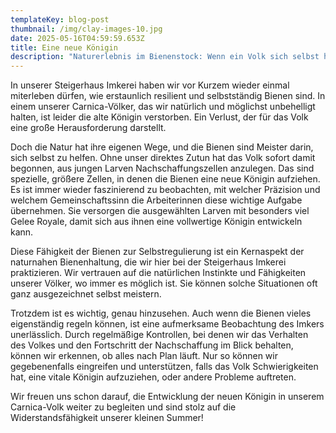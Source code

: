 ```yaml
---
templateKey: blog-post
thumbnail: /img/clay-images-10.jpg
date: 2025-05-16T04:59:59.653Z
title: Eine neue Königin
description: "Naturerlebnis im Bienenstock: Wenn ein Volk sich selbst hilft"
---
```


In unserer Steigerhaus Imkerei haben wir vor Kurzem wieder einmal miterleben dürfen, wie erstaunlich resilient und selbstständig Bienen sind. In einem unserer Carnica-Völker, das wir natürlich und möglichst unbehelligt halten, ist leider die alte Königin verstorben. Ein Verlust, der für das Volk eine große Herausforderung darstellt.

Doch die Natur hat ihre eigenen Wege, und die Bienen sind Meister darin, sich selbst zu helfen. Ohne unser direktes Zutun hat das Volk sofort damit begonnen, aus jungen Larven Nachschaffungszellen anzulegen. Das sind spezielle, größere Zellen, in denen die Bienen eine neue Königin aufziehen. Es ist immer wieder faszinierend zu beobachten, mit welcher Präzision und welchem Gemeinschaftssinn die Arbeiterinnen diese wichtige Aufgabe übernehmen. Sie versorgen die ausgewählten Larven mit besonders viel Gelee Royale, damit sich aus ihnen eine vollwertige Königin entwickeln kann.

Diese Fähigkeit der Bienen zur Selbstregulierung ist ein Kernaspekt der naturnahen Bienenhaltung, die wir hier bei der Steigerhaus Imkerei praktizieren. Wir vertrauen auf die natürlichen Instinkte und Fähigkeiten unserer Völker, wo immer es möglich ist. Sie können solche Situationen oft ganz ausgezeichnet selbst meistern.

Trotzdem ist es wichtig, genau hinzusehen. Auch wenn die Bienen vieles eigenständig regeln können, ist eine aufmerksame Beobachtung des Imkers unerlässlich. Durch regelmäßige Kontrollen, bei denen wir das Verhalten des Volkes und den Fortschritt der Nachschaffung im Blick behalten, können wir erkennen, ob alles nach Plan läuft. Nur so können wir gegebenenfalls eingreifen und unterstützen, falls das Volk Schwierigkeiten hat, eine vitale Königin aufzuziehen, oder andere Probleme auftreten.

Wir freuen uns schon darauf, die Entwicklung der neuen Königin in unserem Carnica-Volk weiter zu begleiten und sind stolz auf die Widerstandsfähigkeit unserer kleinen Summer!


